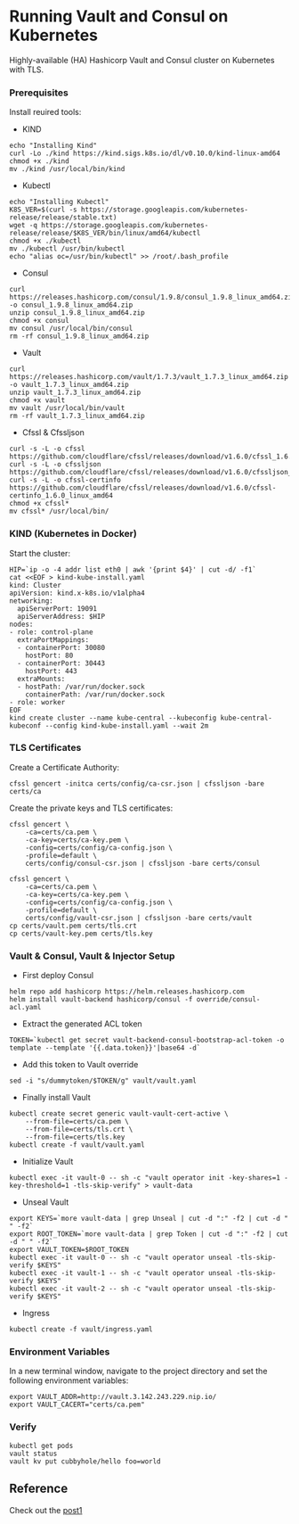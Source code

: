 # Running Vault and Consul on Kubernetes

Highly-available (HA) Hashicorp Vault and Consul cluster on Kubernetes with TLS.

### Prerequisites

Install reuired tools:

- KIND

```
echo "Installing Kind"
curl -Lo ./kind https://kind.sigs.k8s.io/dl/v0.10.0/kind-linux-amd64
chmod +x ./kind
mv ./kind /usr/local/bin/kind
```

- Kubectl

```
echo "Installing Kubectl"
K8S_VER=$(curl -s https://storage.googleapis.com/kubernetes-release/release/stable.txt)
wget -q https://storage.googleapis.com/kubernetes-release/release/$K8S_VER/bin/linux/amd64/kubectl
chmod +x ./kubectl
mv ./kubectl /usr/bin/kubectl
echo "alias oc=/usr/bin/kubectl" >> /root/.bash_profile
```

- Consul

```
curl https://releases.hashicorp.com/consul/1.9.8/consul_1.9.8_linux_amd64.zip -o consul_1.9.8_linux_amd64.zip
unzip consul_1.9.8_linux_amd64.zip
chmod +x consul
mv consul /usr/local/bin/consul
rm -rf consul_1.9.8_linux_amd64.zip
```

- Vault

```
curl https://releases.hashicorp.com/vault/1.7.3/vault_1.7.3_linux_amd64.zip -o vault_1.7.3_linux_amd64.zip
unzip vault_1.7.3_linux_amd64.zip
chmod +x vault
mv vault /usr/local/bin/vault
rm -rf vault_1.7.3_linux_amd64.zip
```

- Cfssl & Cfssljson

```
curl -s -L -o cfssl https://github.com/cloudflare/cfssl/releases/download/v1.6.0/cfssl_1.6.0_linux_amd64
curl -s -L -o cfssljson https://github.com/cloudflare/cfssl/releases/download/v1.6.0/cfssljson_1.6.0_linux_amd64
curl -s -L -o cfssl-certinfo https://github.com/cloudflare/cfssl/releases/download/v1.6.0/cfssl-certinfo_1.6.0_linux_amd64
chmod +x cfssl*
mv cfssl* /usr/local/bin/
```

### KIND (Kubernetes in Docker)

Start the cluster:

```
HIP=`ip -o -4 addr list eth0 | awk '{print $4}' | cut -d/ -f1`
cat <<EOF > kind-kube-install.yaml
kind: Cluster
apiVersion: kind.x-k8s.io/v1alpha4
networking:
  apiServerPort: 19091
  apiServerAddress: $HIP
nodes:
- role: control-plane
  extraPortMappings:
  - containerPort: 30080
    hostPort: 80
  - containerPort: 30443
    hostPort: 443
  extraMounts:
  - hostPath: /var/run/docker.sock
    containerPath: /var/run/docker.sock
- role: worker
EOF
kind create cluster --name kube-central --kubeconfig kube-central-kubeconf --config kind-kube-install.yaml --wait 2m
```

### TLS Certificates

Create a Certificate Authority:

```
cfssl gencert -initca certs/config/ca-csr.json | cfssljson -bare certs/ca
```

Create the private keys and TLS certificates:

```
cfssl gencert \
    -ca=certs/ca.pem \
    -ca-key=certs/ca-key.pem \
    -config=certs/config/ca-config.json \
    -profile=default \
    certs/config/consul-csr.json | cfssljson -bare certs/consul

cfssl gencert \
    -ca=certs/ca.pem \
    -ca-key=certs/ca-key.pem \
    -config=certs/config/ca-config.json \
    -profile=default \
    certs/config/vault-csr.json | cfssljson -bare certs/vault
cp certs/vault.pem certs/tls.crt
cp certs/vault-key.pem certs/tls.key
```

### Vault & Consul, Vault & Injector Setup

- First deploy Consul

```
helm repo add hashicorp https://helm.releases.hashicorp.com
helm install vault-backend hashicorp/consul -f override/consul-acl.yaml
```

- Extract the generated ACL token

```TOKEN=`kubectl get secret vault-backend-consul-bootstrap-acl-token -o template --template '{{.data.token}}'|base64 -d` ```

- Add this token to Vault override

```sed -i "s/dummytoken/$TOKEN/g" vault/vault.yaml```

- Finally install Vault

```
kubectl create secret generic vault-vault-cert-active \
    --from-file=certs/ca.pem \
    --from-file=certs/tls.crt \
    --from-file=certs/tls.key
kubectl create -f vault/vault.yaml
```

- Initialize Vault

```kubectl exec -it vault-0 -- sh -c "vault operator init -key-shares=1 -key-threshold=1 -tls-skip-verify" > vault-data```

- Unseal Vault

```
export KEYS=`more vault-data | grep Unseal | cut -d ":" -f2 | cut -d " " -f2`
export ROOT_TOKEN=`more vault-data | grep Token | cut -d ":" -f2 | cut -d " " -f2`
export VAULT_TOKEN=$ROOT_TOKEN
kubectl exec -it vault-0 -- sh -c "vault operator unseal -tls-skip-verify $KEYS"
kubectl exec -it vault-1 -- sh -c "vault operator unseal -tls-skip-verify $KEYS"
kubectl exec -it vault-2 -- sh -c "vault operator unseal -tls-skip-verify $KEYS"
```

- Ingress

```kubectl create -f vault/ingress.yaml```



### Environment Variables

In a new terminal window, navigate to the project directory and set the following environment variables:

```
export VAULT_ADDR=http://vault.3.142.243.229.nip.io/
export VAULT_CACERT="certs/ca.pem"
```

### Verify

```
kubectl get pods
vault status
vault kv put cubbyhole/hello foo=world
```

## Reference

Check out the [post1](https://testdriven.io/running-vault-and-consul-on-kubernetes)
